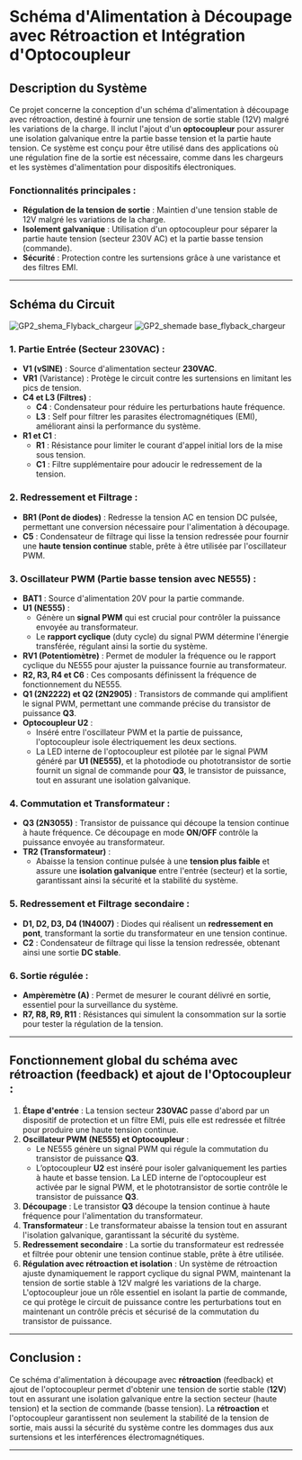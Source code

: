
# Schéma d'Alimentation à Découpage avec Rétroaction et Intégration d'Optocoupleur

## Description du Système

Ce projet concerne la conception d'un schéma d'alimentation à découpage avec rétroaction, destiné à fournir une tension de sortie stable (12V) malgré les variations de la charge. Il inclut l'ajout d'un **optocoupleur** pour assurer une isolation galvanique entre la partie basse tension et la partie haute tension. Ce système est conçu pour être utilisé dans des applications où une régulation fine de la sortie est nécessaire, comme dans les chargeurs et les systèmes d'alimentation pour dispositifs électroniques.

### Fonctionnalités principales :
- **Régulation de la tension de sortie** : Maintien d'une tension stable de 12V malgré les variations de la charge.
- **Isolement galvanique** : Utilisation d'un optocoupleur pour séparer la partie haute tension (secteur 230V AC) et la partie basse tension (commande).
- **Sécurité** : Protection contre les surtensions grâce à une varistance et des filtres EMI.

---

## Schéma du Circuit

![GP2_shema_Flyback_chargeur](https://github.com/user-attachments/assets/51a35553-85a9-45ff-82e8-5a7664c97bea)
![GP2_shemade base_flyback_chargeur](https://github.com/user-attachments/assets/0303fed7-9a57-4cd4-ab7e-229ef36a9558)

### **1. Partie Entrée (Secteur 230VAC) :**
- **V1 (vSINE)** : Source d'alimentation secteur **230VAC**.
- **VR1** (Varistance) : Protège le circuit contre les surtensions en limitant les pics de tension.
- **C4 et L3 (Filtres)** :
   - **C4** : Condensateur pour réduire les perturbations haute fréquence.
   - **L3** : Self pour filtrer les parasites électromagnétiques (EMI), améliorant ainsi la performance du système.
- **R1 et C1** :
   - **R1** : Résistance pour limiter le courant d'appel initial lors de la mise sous tension.
   - **C1** : Filtre supplémentaire pour adoucir le redressement de la tension.

### **2. Redressement et Filtrage :**
- **BR1 (Pont de diodes)** : Redresse la tension AC en tension DC pulsée, permettant une conversion nécessaire pour l'alimentation à découpage.
- **C5** : Condensateur de filtrage qui lisse la tension redressée pour fournir une **haute tension continue** stable, prête à être utilisée par l'oscillateur PWM.

### **3. Oscillateur PWM (Partie basse tension avec NE555) :**
- **BAT1** : Source d'alimentation 20V pour la partie commande.
- **U1 (NE555)** :
   - Génère un **signal PWM** qui est crucial pour contrôler la puissance envoyée au transformateur.
   - Le **rapport cyclique** (duty cycle) du signal PWM détermine l'énergie transférée, régulant ainsi la sortie du système.
- **RV1 (Potentiomètre)** : Permet de moduler la fréquence ou le rapport cyclique du NE555 pour ajuster la puissance fournie au transformateur.
- **R2, R3, R4 et C6** : Ces composants définissent la fréquence de fonctionnement du NE555.
- **Q1 (2N2222) et Q2 (2N2905)** : Transistors de commande qui amplifient le signal PWM, permettant une commande précise du transistor de puissance **Q3**.
- **Optocoupleur U2** :
   - Inséré entre l'oscillateur PWM et la partie de puissance, l'optocoupleur isole électriquement les deux sections.
   - La LED interne de l'optocoupleur est pilotée par le signal PWM généré par **U1 (NE555)**, et la photodiode ou phototransistor de sortie fournit un signal de commande pour **Q3**, le transistor de puissance, tout en assurant une isolation galvanique.

### **4. Commutation et Transformateur :**
- **Q3 (2N3055)** : Transistor de puissance qui découpe la tension continue à haute fréquence. Ce découpage en mode **ON/OFF** contrôle la puissance envoyée au transformateur.
- **TR2 (Transformateur)** :
   - Abaisse la tension continue pulsée à une **tension plus faible** et assure une **isolation galvanique** entre l'entrée (secteur) et la sortie, garantissant ainsi la sécurité et la stabilité du système.

### **5. Redressement et Filtrage secondaire :**
- **D1, D2, D3, D4 (1N4007)** : Diodes qui réalisent un **redressement en pont**, transformant la sortie du transformateur en une tension continue.
- **C2** : Condensateur de filtrage qui lisse la tension redressée, obtenant ainsi une sortie **DC stable**.

### **6. Sortie régulée :**
- **Ampèremètre (A)** : Permet de mesurer le courant délivré en sortie, essentiel pour la surveillance du système.
- **R7, R8, R9, R11** : Résistances qui simulent la consommation sur la sortie pour tester la régulation de la tension.

---

## Fonctionnement global du schéma avec rétroaction (feedback) et ajout de l'Optocoupleur :

1. **Étape d'entrée** : La tension secteur **230VAC** passe d'abord par un dispositif de protection et un filtre EMI, puis elle est redressée et filtrée pour produire une haute tension continue.
2. **Oscillateur PWM (NE555) et Optocoupleur** :
   - Le NE555 génère un signal PWM qui régule la commutation du transistor de puissance **Q3**.
   - L’optocoupleur **U2** est inséré pour isoler galvaniquement les parties à haute et basse tension. La LED interne de l'optocoupleur est activée par le signal PWM, et le phototransistor de sortie contrôle le transistor de puissance **Q3**.
3. **Découpage** : Le transistor **Q3** découpe la tension continue à haute fréquence pour l'alimentation du transformateur.
4. **Transformateur** : Le transformateur abaisse la tension tout en assurant l'isolation galvanique, garantissant la sécurité du système.
5. **Redressement secondaire** : La sortie du transformateur est redressée et filtrée pour obtenir une tension continue stable, prête à être utilisée.
6. **Régulation avec rétroaction et isolation** : Un système de rétroaction ajuste dynamiquement le rapport cyclique du signal PWM, maintenant la tension de sortie stable à 12V malgré les variations de la charge. L'optocoupleur joue un rôle essentiel en isolant la partie de commande, ce qui protège le circuit de puissance contre les perturbations tout en maintenant un contrôle précis et sécurisé de la commutation du transistor de puissance.

---

## Conclusion :
Ce schéma d'alimentation à découpage avec **rétroaction** (feedback) et ajout de l'optocoupleur permet d'obtenir une tension de sortie stable (**12V**) tout en assurant une isolation galvanique entre la section secteur (haute tension) et la section de commande (basse tension). La **rétroaction** et l'optocoupleur garantissent non seulement la stabilité de la tension de sortie, mais aussi la sécurité du système contre les dommages dus aux surtensions et les interférences électromagnétiques.

---


